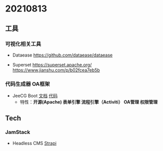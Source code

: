 # 20210813
## 工具
### 可视化相关工具
- Dataease
https://github.com/dataease/dataease

- Superset
https://superset.apache.org/
https://www.jianshu.com/p/b02fcea7eb5b

### 代码生成器 OA框架
- JeeCG Boot
[文档](http://doc.jeecg.com/)
[代码](https://github.com/jeecgboot/jeecg-boot)
  - 特性：**开源(Apache) 表单引擎 流程引擎（Activiti） OA管理 权限管理**

## Tech
### JamStack
- Headless CMS
[Strapi](https://jamstack.org/headless-cms/strapi/)


